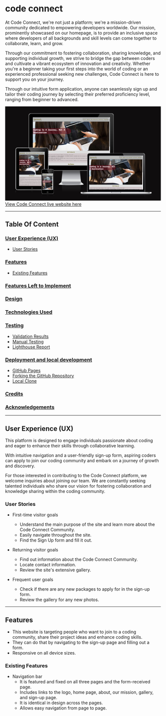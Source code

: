 # code connect
At Code Connect, we're not just a platform; we're a mission-driven community dedicated to empowering developers worldwide. Our mission, prominently showcased on our homepage, is to provide an inclusive space where developers of all backgrounds and skill levels can come together to collaborate, learn, and grow.

Through our commitment to fostering collaboration, sharing knowledge, and supporting individual growth, we strive to bridge the gap between coders and cultivate a vibrant ecosystem of innovation and creativity. Whether you're a beginner taking your first steps into the world of coding or an experienced professional seeking new challenges, Code Connect is here to support you on your journey.

Through our intuitive form application, anyone can seamlessly sign up and tailor their coding journey by selecting their preferred proficiency level, ranging from beginner to advanced.

![Image from different sizes of screens](/assets/images/readme-img.png)
[View Code Connect live website here](https://ci-mustafa.github.io/code-connect/index.html)

- - - 
## Table Of Content
### [User Experience (UX)](#user-experience-ux-1)
* [User Stories](#user-stories)
### [Features](#features)
* [Existing Features](#existing-features)
### [Features Left to Implement](#features-left-to-implement-1)
### [Design](#design-1)
### [Technologies Used](#technologies-used-1)
### [Testing](#testing-1)
* [Validation Results](#validation-results)
* [Manual Testing](#manual-testing)
* [Lighthouse Report](#lighthouse-report)
### [Deployment and local development](#deployment-and-local-development-1)
* [GitHub Pages](#github-pages)
* [Forking the GitHub Repository](#forking-the-github-repository)
* [Local Clone](#local-clone)
### [Credits](#credits-1)
### [Acknowledgements](#acknowledgements-1)
---
## User Experience (UX)

This platform is designed to engage individuals passionate about coding and eager to enhance their skills through collaborative learning.

With intuitive navigation and a user-friendly sign-up form, aspiring coders can apply to join our coding community and embark on a journey of growth and discovery.

For those interested in contributing to the Code Connect platform, we welcome inquiries about joining our team. We are constantly seeking talented individuals who share our vision for fostering collaboration and knowledge sharing within the coding community.

### User Stories

 * First-time visitor goals
    * Understand the main purpose of the site and learn more about the Code Connect Community.
    * Easily navigate throughout the site.
    * Find the Sign Up form and fill it out.
 * Returning visitor goals
    * Find out information about the Code Connect Community.
    * Locate contact information.
    * Review the site's extensive gallery.

 * Frequent user goals
    * Check if there are any new packages to apply for in the sign-up form.
    * Review the gallery for any new photos.
- - -
## Features

* This website is targeting people who want to join to a coding community, share their project ideas and enhance coding skills.
* They can do that by navigating to the sign-up page and filling out a form.
* Responsive on all device sizes.
### Existing Features

* Navigation bar
    * It is featured and fixed on all three pages and the form-received page.
    * Includes links to the logo, home page, about, our mission, gallery, and sign-up page.
    * It is identical in design across the pages.
    * Allows easy navigation from page to page.



